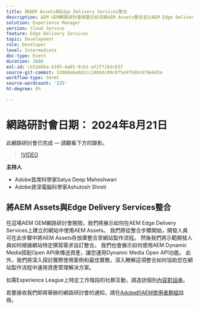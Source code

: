 ```yaml
---
title: 將AEM Assets與Edge Delivery Services整合
description: AEM GEM網路研討會將展示如何將AEM Assets整合至以AEM Edge Delivery Services為基礎的網站、如何自訂整合、如何透過Open API使用AEM Dynamic Media傳送資產，以及探索實務使用案例和最佳實務。
solution: Experience Manager
version: Cloud Service
feature: Edge Delivery Services
topic: Development
role: Developer
level: Intermediate
doc-type: Event
duration: 3600
exl-id: cb32ddba-b105-4a85-9cb1-af2ff16dc037
source-git-commit: 32060a6a0d2cc24b8dc09c8f5e9f9d9c679e6d3e
workflow-type: tm+mt
source-wordcount: '225'
ht-degree: 0%

---
```



# 網路研討會日期： 2024年8月21日

此網路研討會已完成 — 請觀看下方的錄影。

>[!VIDEO](https://video.tv.adobe.com/v/3433046/?quality=12&learn=on)

**主持人**

* Adobe首席科學家Satya Deep Maheshwari
* Adobe資深電腦科學家Ashutosh Shroti

## 將AEM Assets與Edge Delivery Services整合

在這場AEM GEM網路研討會期間，我們將展示如何在AEM Edge Delivery Services上建立的網站中使用AEM Assets。  我們將從整合步驟開始，開發人員可在此步驟中將AEM Assets存放庫整合至網站製作流程。 然後我們將示範開發人員如何根據網站特定撰寫需求自訂整合。 我們也會展示如何使用AEM Dynamic Media搭配Open API來傳送資產，讓您運用Dynamic Media Open API功能。 此外，我們將深入探討實際使用案例和最佳實務，深入瞭解這項整合如何協助您在網站製作流程中運用資產管理解決方案。

如需Experience League上特定工作階段的社群互動，請造訪個別[內容對話串](https://adobe.ly/3LSCVfX)。

若要接收我們即將舉辦的網路研討會的通知，請在[Adobe的AEM使用者群組](https://aem-augs.adobe.com/)註冊。

